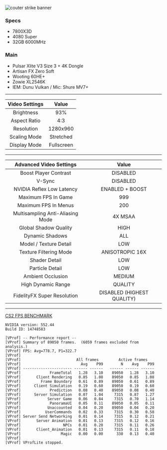 ![couter strike banner](https://i.ibb.co/8Yq6F8T/cs2-banner-for-faceit.jpg)

### Specs
- 7800X3D  
- 4080 Super  
- 32GB 6000MHz  

### Main
- Pulsar Xlite V3 Size 3 + 4K Dongle
- Artisan FX Zero Soft
- Wooting 60HE+
- Zowie XL2546K
- IEM: Dunu Vulkan / Mic: Shure MV7+
---

| Video Settings | Value |
| :---: | :-: |
| Brightness | 93% |
| Aspect Ratio | 4:3 |
| Resolution | 1280x960 |
| Scaling Mode | Stretched |
| Display Mode | Fullscreen |

---

| Advanced Video Settings | Value |
| :---: | :-: |
| Boost Player Contrast | DISABLED |
| V-Sync | DISABLED |
| NVIDIA Reflex Low Latency | ENABLED + BOOST |
| Maximum FPS In Game | 999 |
| Maximum FPS In Menus | 200 |
| Multisampling Anti-Aliasing Mode | 4X MSAA |
| Global Shadow Quality | HIGH |
| Dynamic Shadows | ALL |
| Model / Texture Detail | LOW |
| Texture Filtering Mode | ANISOTROPIC 16X |
| Shader Detail | LOW |
| Particle Detail | LOW |
| Ambient Occlusion | MEDIUM |
| High Dynamic Range | QUALITY |
| FidelityFX Super Resolution | DISABLED (HIGHEST QUALITY) |

---
[CS2 FPS BENCHMARK](https://steamcommunity.com/sharedfiles/filedetails/?id=3240880604)  

```
NVIDIA version: 552.44  
Build ID: 14748583

[VProf] -- Performance report --
[VProf] Summary of 89050 frames.  (6059 frames excluded from analysis.)
[VProf] FPS: Avg=778.7, P1=322.7
[VProf] 
[VProf]                         All frames         Active frames   
[VProf]                           Avg    P99        N    Avg    P99
[VProf] ---------------------- ------ ------   ------ ------ ------
[VProf]             FrameTotal   1.28   3.10    89050   1.28   3.10
[VProf]       Client Rendering   0.85   1.08    89050   0.85   1.08
[VProf]         Frame Boundary   0.61   0.89    89050   0.61   0.89
[VProf]      Client Simulation   0.19   0.60    89050   0.19   0.60
[VProf]             Prediction   0.08   0.40    89050   0.08   0.40
[VProf]      Server Simulation   0.07   1.04     7315   0.87   1.27
[VProf]            Server Game   0.06   0.84     7315   0.70   1.14
[VProf]             PanoramaUI   0.05   0.11    89050   0.05   0.11
[VProf]            Unaccounted   0.04   0.20    89050   0.04   0.20
[VProf]           UserCommands   0.02   0.33     7315   0.30   0.58
[VProf] Server Send Networking   0.01   0.14     7315   0.12   0.21
[VProf]       Server Animation   0.01   0.13     7315   0.12   0.16
[VProf]                   NPCs   0.01   0.20     7315   0.11   0.26
[VProf]       Client_Animation   0.01   0.13     7315   0.11   0.18
[VProf]                  Magic   0.00   0.00      330   0.13   0.40
[VProf] 
[VProf] VProfLite stopped.
```
